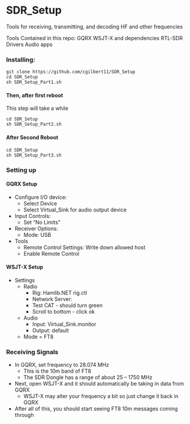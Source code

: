 # SDR_Setup
Tools for receiving, transmitting, and decoding HF and other frequencies

Tools Contained in this repo:
GQRX
WSJT-X and dependencies
RTL-SDR Drivers
Audio apps


### Installing:

```
git clone https://github.com/cgilbert11/SDR_Setup
cd SDR_Setup
sh SDR_Setup_Part1.sh
```
#### Then, after first reboot

This step will take a while

```
cd SDR_Setup
sh SDR_Setup_Part2.sh
```
#### After Second Reboot
```
cd SDR_Setup
sh SDR_Setup_Part3.sh
```
### Setting up

#### GQRX Setup  
- Configure I/O device:  
 	- Select Device  
 	- Select Virtual_Sink for audio output device  
- Input Controls:  
	- Set “No Limits”  
- Receiver Options:  
	- Mode: USB  
- Tools  
	- Remote Control Settings: Write down allowed host  
	- Enable Remote Control  

#### WSJT-X Setup
- Settings
	- Radio
		- Rig: Hamlib.NET rig.ctl
		- Network Server: <allowed host from GQRX>
		- Test CAT - should turn green
		- Scroll to bottom - click ok
	- Audio
		- Input: Virtual_Sink.monitor
		- Output: default
	- Mode = FT8

### Receiving Signals
- In GQRX, set frequency to 28.074 MHz  
     - This is the 10m band of FT8  
     - The SDR Dongle has a range of about 25 – 1750 MHz  
- Next, open WSJT-X and it should automatically be taking in data from GQRX    
     - WSJT-X may alter your frequency a bit so just change it back in GQRX  
- After all of this, you should start seeing FT8 10m messages coming through  
